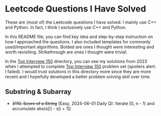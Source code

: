 # Leetcode Questions I Have Solved

These are (most of) the Leetcode questions I have solved.
I mainly use C++ and Python.
In fact, I think I exclusively use C++ and Python.

In this README file, you can find key idea and step-by-step instruction on how I approached the questions.
I also included templates for commonly used/important algorithms.
Bolded are ones I thought were interesting and worth revisiting.
Strikethrough are ones I thought were trivial.

In the [Top Interview 150](./top-interview-150) directory, you can see my solutions from 2023 when I attempted to complete [Top Interview 150](https://leetcode.com/studyplan/top-interview-150/) problem set (spoilers alert: I failed).
I would trust solutions in this directory more since they are more recent and I hopefully developed a better problem solving skill over time.

## Substring & Subarray

- ~~3110. Score of a String~~ (Easy, 2024-06-01 Daily Q): Iterate [0, n - 1) and accumulate abs(s[i] - s[i + 1])

